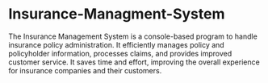 # Insurance-Managment-System
The Insurance Management System is a console-based program to handle insurance policy administration. It efficiently manages policy and policyholder information, processes claims, and provides improved customer service. It saves time and effort, improving the overall experience for insurance companies and their customers.
